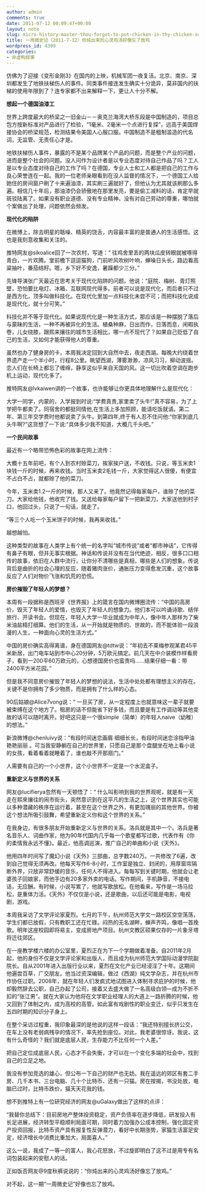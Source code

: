 ```yaml
---
author: admin
comments: true
date: 2011-07-12 00:09:47+00:00
layout: note
slug: micro-history-master-thou-forgot-to-put-chicken-in-thy-chicken-soup
title: 一周微史记（2011-7-12）你炖出来的心灵鸡汤好像忘了放鸡
wordpress_id: 4399
categories:
- 非虚构叙事
---
```


仿佛为了迎接《变形金刚3》在国内的上映，机械军团一夜复活。北京、南京、深圳都发生了地铁扶梯伤人的事件。同类事件接连发生确实十分诡异，莫非国内的扶梯的使用年限到了？连专家都不出来解释一下，更让人十分不解。

**想起一个德国油漆工**

世界上跨度最大的桥梁之一旧金山－－奥克兰海湾大桥东段是中国制造的，项目总包方按新标准对产品进行了检验，“1毫米、2毫米一个点进行复探”，远高于美国焊接协会的桥梁规范，检测结果令美国人心服口服。中国制造不是粗制滥造的代名词，无监管、无责任心才是。

地铁扶梯伤人事件，暴露的不是某个品牌某个产品的问题，而是整个产业的问题，进而是整个社会的问题。没人问作为设计者是以专业态度对待自己作品了吗？工人是以专业态度对待自己的工作了吗？在德国，专业人士和工人都是把自己的工作与良心荣誉连在一起。我的一位老师亲眼看到在没人监督的情况下，一个德国工人给她住的房间窗户刷了十来遍油漆，其实刷三遍就好了，但他认为尤其就该刷那么多遍。相信几十年后，那油漆仍会骄傲地在那里发亮，要是偷工减料的话，肯定早就斑驳陆离了。如果没有职业道德、没有专业精神、没有对自己劳动的尊重，哪怕就个案做出了处理，问题依然会频发。

**现代化的陷阱**

在微博上，除去明星的聒噪、精英的饶舌，内容最丰富的是普通人的生活感悟。这也是我刻意收集和关注的。

推特网友@sikoalice回了一次农村，写道：“ 往鸡舍里丢的两块瓜皮转眼就被啄得青白，一片欢腾。堂前檐下逗逗猫狗，门前听风吹树叶响，蝉噪日头长，路边看高粱抽叶，番茄结籽。嗯，乡下好不安逸，暑躁都少三分。”

先锋导演张广天最近在思考关于现代化陷阱的问题。他说：“庭院、梅树、青灯照壁，恐怕要比电灯、冰箱、互联网现代得多。前者可以说是现代化，而后者只不过是西方化，顶多叫做科技化。在现代化里加一点科技化未尝不可；而把科技化说成是现代化，就十分可笑。”

科技化并不等于现代化。如果说现代化是一种生活方式，那应该是一种摆脱了落后与蒙昧的生活，一种不再被异化的生活。植桑种麻，日出而作，日落而息，闲暇执卷，儿女绕膝，跟熙来攘往的城市生活相比，哪一点不现代了？如果自己贬低了自己的生活，又如何才能获得他人的尊重。

虽然也办了健身房的卡，本周我决定回到大自然中去，夜走西湖。每晚大约绕着世界遗产走一个半小时，行程8公里。眺望西湖，薄雾渺渺，凉风习习，柳动波摇。恋人们在长椅上都忘了缠绵，静享这似乎来自天国的风。这一切比吹着空调在跑步机上运动，现代化多了。

推特网友@lvkaiwen讲的一个故事，也许能够让你更具体地理解什么是现代化：

大学一同学，内蒙的，入学报到时说:“学费真贵,家里卖了头牛!”真不容易，为了上学把牛都卖了。同宿舍的都挺同情他,在生活上多加照顾，能请吃饭就请。第二年、第三年交学费时他都说卖了头牛。到第四年,终于有人忍不住问他:“你家到底几头牛啊?”这货想了一下说:“具体多少我不知道，大概几千头吧。”

**一个民间故事**

最近有一个略带恐怖色彩的故事在网上流传：

大概十五年前吧，有个人到农村赊菜刀，挨家挨户送，不收钱。只说，等玉米卖1块钱一斤的时候，再来收钱。当时玉米卖2毛钱一斤，大家觉得这人很傻，有便宜不占白不占，就都赊了他的菜刀。

今年，玉米卖1.2一斤的时候，那人又来了。他竟然记得每家每户，谁赊了他的菜刀。大家给他钱，他收完了钱。又送给每家每户留下一把新菜刀，大家送他到村子口，他回过头，只说了一句话，就走了。

“等三个人吃一个玉米饼子的时候，我再来收钱。”

越想越怕。

这种类型的故事在人类学上有个统一的名字叫“城市传说”或者“都市神话”，它传得有鼻子有眼，但并无事实根据。神话和传说并没有在当代绝迹，相反，很多口口相传的故事，依旧在人群中流行，让你分不清哪些是真相，哪些是人们的想象。传说背后是曲折的社会心理的反应，随着猪肉涨价，通胀压力变得愈发沉重，这个故事反应了人们对物价飞涨和饥荒的恐慌。

**房价摧毁了年轻人的梦想？**

本周有一段据称是西班牙《世界报》上的箴言在国内微博圈流传：“中国的高房价，毁灭了年轻人的爱情，也毁灭了年轻人的想象力。他们本可以吟诵诗歌、结伴旅行、开读书会。但现在，年轻人大学一毕业就成为中年人，像中年人那样为了柴米油盐精打细算。他们的生活，从一开始就是物质的、世故的，而不能体验一段浪漫的人生，一种面向心灵的生活方式。”

中国的房价确实高得离谱，身在德国网友@tdtw说：“年初去不莱梅参观某君45平米新居，出门电车站到市中心20分钟，5万欧元搞定。前几天在中介装模作样看房子，看到一200平60万欧元的，心想德国房价也蛮贵吗……结果仔细一看：带2400平方米花园。”

但是我不同意房价摧毁了年轻人的梦想的说法，生活中处处都有理想主义的存在。关键不是你拥有了多少物质，而是拥有了什么样的心态。

90后姑娘@Alice7vong说：“ 一旦买了房，从一定程度上也就意味这一辈子就要被束缚在这个地方了。租房的话不但能省下好多钱，而且要是有工作调动等其他变故的话可以随时离开。好吧这只是一个很simple（简单）的年轻人naive（幼稚）的想法。”

新浪微博@chenluivy说：“有段时间迷恋画眉 细细长长，有段时间迷恋涂指甲油 艳艳丽丽 。可当我安静躺在自己的世界里，只愿自己是那个盘腿坐在地上看小说的女孩，看着看着就睡着了，谁也敲不开那扇门。”

人需要有自己的一个小世界，这个小世界不一定是一个水泥盒子。

**重新定义与世界的关系**

网友@lucifierya忽然有一天顿悟了：“ 什么叫影响到我的世界观呢，就是有一天走在熙來攘往的闹市街头，突然意识到在这平凡的生活之上，这个世界其实也可能以多种潜藏的秩序在运行着，甚至在这个世界之外，有更加瑰丽的其他世界。你被这个想法所吸引鼓舞，希望重新定义你和这个世界的关系。”

在我身边，有很多朋友开始重新定义与世界的关系。洛兵就是其中一个。洛兵是著名音乐人、词曲作家，他为90年代国内几乎每一个歌星都写过歌，代表作有《你的柔情我永远不懂》。最近，他高调巡演，推广自己的单曲和小说《天外》。

他用四年时间写了魔幻小说《天外》三部曲，总字数240万。一共修改了6遍，改到自己觉得无须再改。他每天写作6-8小时，工作室是独立、封闭的，用厚窗帘隔断外界，只放非常舒缓的音乐，任何人不得进入。每每写到关键时期，他就会让老婆孩子回娘家，而他手边有20多家外卖的电话。写作期间，手机静音，不接电话，无应酬。有时候，小说写累了，他就写歌放松。在他看来，写作是一场马拉松，是重体力活。《天外》不仅仅是小说，还是歌曲，以后还可能是电影，电视剧，游戏。

本周我采访了文学评论家夏烈。七月的下午，杭州师范大学文一路校区空空荡荡，学生们都已放假，只有教职工还在忙碌。闷热的无名湖畔，蝉声齐鸣，像唱一首挽歌。明年这座校园即将易主，变成房地产项目。杭州文教区硕果仅存的一片象牙塔将迁往郊区。

在一座教学楼六楼的办公室里，夏烈正在为下一个学期做着准备。自2011年2月起，他的身份不仅是文学评论家和出版人，而且成为杭州师范大学国际动漫学院副院长。自从2001年进入出版行业以来，夏烈在文化产业已经浸淫了十年。这期间他遍尝百草，广交朋友。他当过资深编辑，做过《西湖》纯文学杂志，并在杭州市作协任过职。2008年，就在年轻人们发疯式地试图进入体制寻求庇护的时候，他却毅然辞去公职，自己办起了公司，接着又去盛大做了一名高级白领—成为不折不扣的“张江男”。就在大家认为他将在文学职业经理人的大道上一路折腾的时候，他又回到了体制之内，成为高校的高管。如此富有戏剧性的职业变迁，似乎只发生在五四时期的知识分子身上。

在整个采访过程重，我印象最深的是他说的这样一段话：“我还特别擅长挤公交，在车上没有老弱病残孕的情况下，率先抢到座位。对此，我老婆很惊讶。我说，这有什么奇怪的？我们就是底层人民，生存能力不比任何一个人差。”

把自己定位成底层人民，心态才不会失衡，才可以在一个变化多端的社会中，找到自己的立足之地。

我没有参加竞选的雄心，但公布一下自己的财产也无妨。我在遥远的郊区有套二手房、几千本书、三台电脑、几十个比特币、还有一只猫。房在按揭，书没处放，电脑已过时，比特币跌价，猫天天花我的钱。

想不到推特上有一位研究经济的网友@uGalaxy做出了这样的点评：

“我替你总结下：目前房地产整体投资稳定，资产负债率在逐步降低，研发投入有长足进展，经济转型平稳顺利局面可期，同时着力加强办公成本控制，强化固定资产投资回报，比特币资产具有报复性反弹潜力，看好中长期涨势，家猫生活富足安定，经济增长中消费比重加大，局面喜人。”

这么一说，我成了一等一的富人，我心花怒放，不过旋即明白了这不过是用专有名词包装起来的安慰人的话。

正如饭否网友@9度秋裤说说的：“你炖出来的心灵鸡汤好像忘了放鸡。”

对不起，这一期“一周微史记”好像也忘了放鸡。

